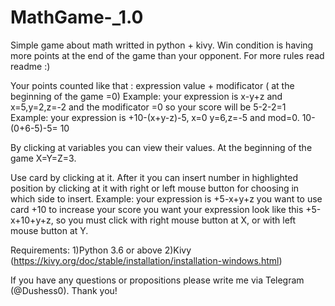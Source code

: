 # MathGame-_1.0
Simple game about math writted in python + kivy. Win condition is having more points at the end of the game than your opponent. For more rules read readme :)

Your points counted like that : expression value + modificator ( at the beginning of the game =0)
Example:  your expression is x-y+z  and x=5,y=2,z=-2 and the modificator =0 so your score will be 5-2-2=1
Example: your expression is +10-(x+y-z)-5, x=0 y=6,z=-5 and  mod=0. 10-(0+6-5)-5= 10


By clicking at variables you can view their values. At the beginning of the game X=Y=Z=3.

Use card by clicking at it. After it you can insert number in highlighted position by clicking at it with right or left mouse button for
choosing in which side to insert. 
Example: your expression is +5-x+y+z you want to use card +10 to increase your score you want your 
expression look like this +5-x+10+y+z, so you must click with right mouse button at  X, or with left mouse button at Y.

Requirements:
1)Python 3.6 or above
2)Kivy (https://kivy.org/doc/stable/installation/installation-windows.html)

If you have any questions or propositions please write me via Telegram (@Dushess0).
Thank you!
